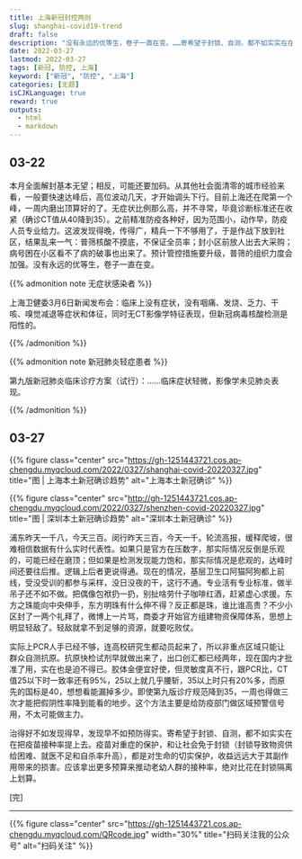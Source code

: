 ```yaml
---
title: 上海新冠封控两则
slug: shanghai-covid19-trend
draft: false
description: "没有永远的优等生，卷子一直在变。……寄希望于封锁、自测，都不如实实在在把疫苗接种率提上去。疫苗对重症的保护，和让社会免于封锁（封锁导致物资供给困难、就医不足和自杀率升高），都是对生命的切实保护，收益远远大于其副作用带来的损害。应该拿出更多预算来推动老幼人群的接种率，绝对比花在封锁隔离上划算。"
date: 2022-03-27
lastmod: 2022-03-27
tags: [新冠, 防控, 上海]
keyword: ["新冠", "防控", "上海"]
categories: [无题]
isCJKLanguage: true
reward: true
outputs:
  - html
  - markdown
---
```


## 03-22

本月全面解封基本无望；相反，可能还要加码。从其他社会面清零的城市经验来看，一般要快速达峰后，高位波动几天，才开始调头下行。目前上海还在爬第一个峰，一周内磨出顶算好的了。无症状比例那么高，并不寻常，毕竟诊断标准还在收紧（确诊CT值从40降到35）。之前精准防疫各种好，因为范围小，动作早，防疫人员专业给力。这波发现得晚，传得广，精兵一下不够用了，于是作战下放到社区，结果乱来一气：普筛核酸不摸底，不保证全员率；封小区前放人出去大采购；病号困在小区看不了病的破事也出来了。预计管控措施要升级，普筛的组织力度会加强。没有永远的优等生，卷子一直在变。

<!--more-->

{{% admonition note 无症状感染者 %}}

上海卫健委3月6日新闻发布会：临床上没有症状，没有咽痛、发烧、乏力、干咳、嗅觉减退等症状和体征，同时无CT影像学特征表现，但新冠病毒核酸检测是阳性的。

{{% /admonition %}}

{{% admonition note 新冠肺炎轻症患者 %}}

第九版新冠肺炎临床诊疗方案（试行）：……临床症状轻微，影像学未见肺炎表现。

{{% /admonition %}}

## 03-27

{{% figure class="center" src="https://gh-1251443721.cos.ap-chengdu.myqcloud.com/2022/0327/shanghai-covid-20220327.jpg" title="图 | 上海本土新冠确诊趋势" alt="上海本土新冠确诊" %}}

{{% figure class="center" src="http://gh-1251443721.cos.ap-chengdu.myqcloud.com/2022/0327/shenzhen-covid-20220327.jpg" title="图 | 深圳本土新冠确诊趋势" alt="深圳本土新冠确诊" %}}

浦东昨天一千八，今天三百。闵行昨天三百，今天一千。轮流高报，缓释爬坡，很难相信数据有什么实时代表性。如果只是官方在压数字，那实际情况反倒是乐观的，可能已经在磨顶；但如果是检测发现能力饱和，那实际情况是悲观的，达峰时间还要往后推。逻辑上后者更说得通。现在的情况，基层卫生口阿猫阿狗都上前线，受没受训的都参与采样，没日没夜的干，这行不通。专业活有专业标准，做半吊子还不如不做。把偶像包袱扔一扔，别扯啥劳什子咖啡红酒，赶紧虚心求援。东方之珠能向中央伸手，东方明珠有什么伸不得？反正都是珠，谁比谁高贵？不少小区封了一两个礼拜了，微博上一片骂，商委才开始官方组建物资保障体系，思想上明显轻敌了。轻敌就拿不到足够的资源，就要吃败仗。

实际上PCR人手已经不够，连高校研究生都动员起来了，所以非重点区域只能让群众自测抗原。抗原快检试剂早就做出来了，出口创汇都已经两年，现在国内才批准了用，实在也是迫不得已。胶体金便宜好使，但灵敏度真不行，跟PCR比，CT值25以下时一致率还有95%，25以上就几乎腰斩，35以上时只有20%多，而原先的国标是40，想想看能漏掉多少。即使第九版诊疗规范降到35，一周也得做三次才能把假阴性率降到能看的地步。这个方法主要是给防疫部门做区域预警信号用，不太可能做主力。

治得好不如发现得早，发现早不如预防得实。寄希望于封锁、自测，都不如实实在在把疫苗接种率提上去。疫苗对重症的保护，和让社会免于封锁（封锁导致物资供给困难、就医不足和自杀率升高），都是对生命的切实保护，收益远远大于其副作用带来的损害。应该拿出更多预算来推动老幼人群的接种率，绝对比花在封锁隔离上划算。

[完]

---

<!-- {% raw %} -->
{{% figure class="center" src="https://gh-1251443721.cos.ap-chengdu.myqcloud.com/QRcode.jpg" width="30%" title="扫码关注我的公众号" alt="扫码关注" %}}
<!-- {% endraw %} -->

